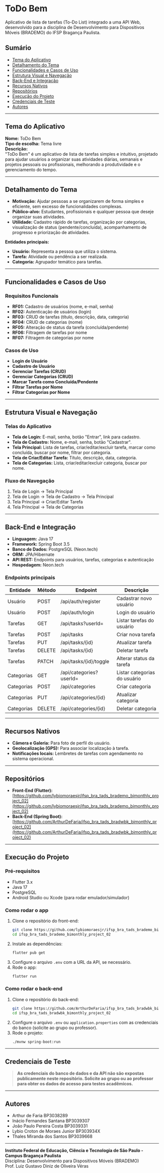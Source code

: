 # ToDo Bem

Aplicativo de lista de tarefas (To-Do List) integrado a uma API Web, desenvolvido para a disciplina de Desenvolvimento para Dispositivos Móveis (BRADEMO) do IFSP Bragança Paulista.

## Sumário
- [Tema do Aplicativo](#tema-do-aplicativo)
- [Detalhamento do Tema](#detalhamento-do-tema)
- [Funcionalidades e Casos de Uso](#funcionalidades-e-casos-de-uso)
- [Estrutura Visual e Navegação](#estrutura-visual-e-navegação)
- [Back-End e Integração](#back-end-e-integração)
- [Recursos Nativos](#recursos-nativos)
- [Repositórios](#repositórios)
- [Execução do Projeto](#execução-do-projeto)
- [Credenciais de Teste](#credenciais-de-teste)
- [Autores](#autores)

---

## Tema do Aplicativo
**Nome:** ToDo Bem  
**Tipo de escolha:** Tema livre  
**Descrição:**  
"ToDo Bem" é um aplicativo de lista de tarefas simples e intuitivo, projetado para ajudar usuários a organizar suas atividades diárias, semanais e projetos pessoais ou profissionais, melhorando a produtividade e o gerenciamento do tempo.

---

## Detalhamento do Tema
- **Motivação:** Ajudar pessoas a se organizarem de forma simples e eficiente, sem excesso de funcionalidades complexas.
- **Público-alvo:** Estudantes, profissionais e qualquer pessoa que deseje organizar suas atividades.
- **Utilidade:** Cadastro rápido de tarefas, organização por categorias, visualização de status (pendente/concluída), acompanhamento de progresso e priorização de atividades.

**Entidades principais:**
- **Usuário:** Representa a pessoa que utiliza o sistema.
- **Tarefa:** Atividade ou pendência a ser realizada.
- **Categoria:** Agrupador temático para tarefas.

---

## Funcionalidades e Casos de Uso

### Requisitos Funcionais
- **RF01:** Cadastro de usuários (nome, e-mail, senha)
- **RF02:** Autenticação de usuários (login)
- **RF03:** CRUD de tarefas (título, descrição, data, categoria)
- **RF04:** CRUD de categorias (nome)
- **RF05:** Alteração de status da tarefa (concluída/pendente)
- **RF06:** Filtragem de tarefas por nome
- **RF07:** Filtragem de categorias por nome

### Casos de Uso
- **Login de Usuário**
- **Cadastro de Usuário**
- **Gerenciar Tarefas (CRUD)**
- **Gerenciar Categorias (CRUD)**
- **Marcar Tarefa como Concluída/Pendente**
- **Filtrar Tarefas por Nome**
- **Filtrar Categorias por Nome**

---

## Estrutura Visual e Navegação

### Telas do Aplicativo
- **Tela de Login:** E-mail, senha, botão "Entrar", link para cadastro.
- **Tela de Cadastro:** Nome, e-mail, senha, botão "Cadastrar".
- **Tela Principal:** Lista de tarefas, criar/editar/excluir tarefa, marcar como concluída, buscar por nome, filtrar por categoria.
- **Tela de Criar/Editar Tarefa:** Título, descrição, data, categoria.
- **Tela de Categorias:** Lista, criar/editar/excluir categoria, buscar por nome.

### Fluxo de Navegação
1. Tela de Login → Tela Principal
2. Tela de Login → Tela de Cadastro → Tela Principal
3. Tela Principal → Criar/Editar Tarefa
4. Tela Principal → Tela de Categorias

---

## Back-End e Integração
- **Linguagem:** Java 17
- **Framework:** Spring Boot 3.5
- **Banco de Dados:** PostgreSQL (Neon.tech)
- **ORM:** JPA/Hibernate
- **API REST:** Endpoints para usuários, tarefas, categorias e autenticação
- **Hospedagem:** Neon.tech

### Endpoints principais
| Entidade   | Método | Endpoint                       | Descrição                  |
|------------|--------|-------------------------------|----------------------------|
| Usuário    | POST   | /api/auth/register            | Cadastrar novo usuário     |
| Usuário    | POST   | /api/auth/login               | Login do usuário           |
| Tarefas    | GET    | /api/tasks?userId=            | Listar tarefas do usuário  |
| Tarefas    | POST   | /api/tasks                    | Criar nova tarefa          |
| Tarefas    | PUT    | /api/tasks/{id}               | Atualizar tarefa           |
| Tarefas    | DELETE | /api/tasks/{id}               | Deletar tarefa             |
| Tarefas    | PATCH  | /api/tasks/{id}/toggle        | Alterar status da tarefa   |
| Categorias | GET    | /api/categories?userId=       | Listar categorias do usuário|
| Categorias | POST   | /api/categories               | Criar categoria            |
| Categorias | PUT    | /api/categories/{id}          | Atualizar categoria        |
| Categorias | DELETE | /api/categories/{id}          | Deletar categoria          |

---

## Recursos Nativos
- **Câmera e Galeria:** Para foto de perfil do usuário.
- **Geolocalização (GPS):** Para associar localização à tarefa.
- **Notificações locais:** Lembretes de tarefas com agendamento no sistema operacional.

---

## Repositórios
- **Front-End (Flutter):**  
  [https://github.com/lybiomoraesjr/ifsp_bra_tads_brademo_bimonthly_project_02](https://github.com/lybiomoraesjr/ifsp_bra_tads_brademo_bimonthly_project_02)
- **Back-End (Spring Boot):**  
  [https://github.com/ArthurDeFaria/ifsp_bra_tads_bradwbk_bimonthly_project_02](https://github.com/ArthurDeFaria/ifsp_bra_tads_bradwbk_bimonthly_project_02)

---

## Execução do Projeto

### Pré-requisitos
- Flutter 3.x
- Java 17
- PostgreSQL
- Android Studio ou Xcode (para rodar emulador/simulador)

### Como rodar o app
1. Clone o repositório do front-end:
   ```sh
   git clone https://github.com/lybiomoraesjr/ifsp_bra_tads_brademo_bimonthly_project_02.git
   cd ifsp_bra_tads_brademo_bimonthly_project_02
   ```
2. Instale as dependências:
   ```sh
   flutter pub get
   ```
3. Configure o arquivo `.env` com a URL da API, se necessário.
4. Rode o app:
   ```sh
   flutter run
   ```

### Como rodar o back-end
1. Clone o repositório do back-end:
   ```sh
   git clone https://github.com/ArthurDeFaria/ifsp_bra_tads_bradwbk_bimonthly_project_02.git
   cd ifsp_bra_tads_bradwbk_bimonthly_project_02
   ```
2. Configure o arquivo `.env` ou `application.properties` com as credenciais do banco (solicite ao grupo ou professor).
3. Rode o projeto:
   ```sh
   ./mvnw spring-boot:run
   ```

---

## Credenciais de Teste

> **As credenciais do banco de dados e da API não são expostas publicamente neste repositório. Solicite ao grupo ou ao professor para obter os dados de acesso para testes acadêmicos.**

---

## Autores
- Arthur de Faria BP3038289
- Inácio Fernandes Santana BP3039307
- João Paulo Pereira Costa BP3039331
- Lybio Croton de Moraes Junior BP303934X
- Thales Miranda dos Santos BP3039668

---

**Instituto Federal de Educação, Ciência e Tecnologia de São Paulo - Campus Bragança Paulista**  
Disciplina: Desenvolvimento para Dispositivos Móveis (BRADEMO)  
Prof. Luiz Gustavo Diniz de Oliveira Véras
